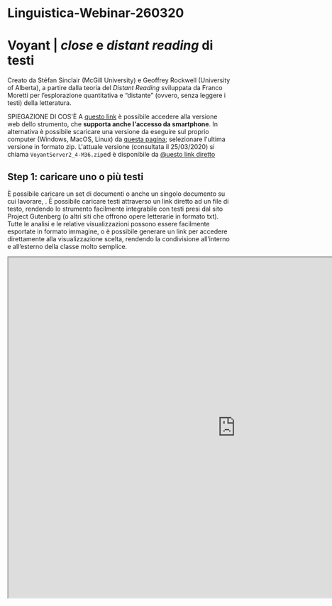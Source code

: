 # Linguistica-Webinar-260320

# Voyant | *close* e *distant reading* di testi
Creato da Stéfan Sinclair (McGill University) e Geoffrey Rockwell (University of Alberta), a partire dalla teoria del *Distant Reading* sviluppata da Franco Moretti per l’esplorazione quantitativa e “distante” (ovvero, senza leggere i testi) della letteratura.

SPIEGAZIONE DI COS'È
A [questo link](https://www.voyant-tools.org/) è possibile accedere alla versione web dello strumento, che **supporta anche l'accesso da smartphone**. In alternativa è possibile scaricare una versione da eseguire sul proprio computer (Windows, MacOS, Linux) da [questa pagina](https://github.com/sgsinclair/VoyantServer/releases); selezionare l'ultima versione in formato zip. L'attuale versione (consultata il 25/03/2020) si chiama `VoyantServer2_4-M36.zip`ed è disponibile da [@uesto link diretto](https://github.com/sgsinclair/VoyantServer/releases/download/2.4.0-M36/VoyantServer2_4-M36.zip)

## Step 1: caricare uno o più testi
È possibile caricare un set di documenti o anche un singolo documento su cui lavorare, . È possibile caricare testi attraverso un link diretto ad un file di testo, rendendo lo strumento facilmente integrabile con testi presi dal sito Project Gutenberg (o altri siti che offrono opere letterarie in formato txt).
Tutte le analisi e le relative visualizzazioni possono essere facilmente esportate in formato immagine, o è possibile generare un link per accedere direttamente alla visualizzazione scelta, rendendo la condivisione all’interno e all’esterno della classe molto semplice.

<iframe style='width: 1024px; height: 768px;' src='https://www.voyant-tools.org/tool/Mandala/?query=mr&query=mrs&query=said&query=miss&query=think&query=know&query=good&query=time&query=little&query=soon&corpus=austen&subtitle=The%20Works%20of%20Jane%20Austen'></iframe>
